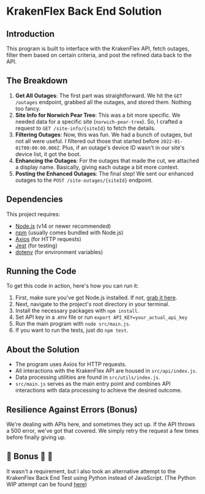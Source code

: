 # KrakenFlex Back End Solution

## Introduction

This program is built to interface with the KrakenFlex API, fetch outages, filter them based on certain criteria, and post the refined data back to the API.

## The Breakdown

1. **Get All Outages**: The first part was straightforward. We hit the `GET /outages` endpoint, grabbed all the outages, and stored them. Nothing too fancy.
2. **Site Info for Norwich Pear Tree**: This was a bit more specific. We needed data for a specific site (`norwich-pear-tree`). So, I crafted a request to `GET /site-info/{siteId}` to fetch the details.
3. **Filtering Outages**: Now, this was fun. We had a bunch of outages, but not all were useful. I filtered out those that started before `2022-01-01T00:00:00.000Z`. Plus, if an outage's device ID wasn't in our site's device list, it got the boot.
4. **Enhancing the Outages**: For the outages that made the cut, we attached a display name. Basically, giving each outage a bit more context.
5. **Posting the Enhanced Outages**: The final step! We sent our enhanced outages to the `POST /site-outages/{siteId}` endpoint.

## Dependencies

This project requires:

- [Node.js](https://nodejs.org/) (v14 or newer recommended)
- [npm](https://www.npmjs.com/) (usually comes bundled with Node.js)
- [Axios](https://www.npmjs.com/package/axios) (for HTTP requests)
- [Jest](https://www.npmjs.com/package/jest) (for testing)
- [dotenv](https://www.npmjs.com/package/dotenv) (for environment variables)

## Running the Code

To get this code in action, here's how you can run it:

1. First, make sure you've got Node.js installed. If not, [grab it here](https://nodejs.org/).
2. Next, navigate to the project's root directory in your terminal.
3. Install the necessary packages with `npm install`.
4. Set API key in a .env file or run `export API_KEY=your_actual_api_key`
5. Run the main program with `node src/main.js`.
6. If you want to run the tests, just do `npm test`.

## About the Solution

- The program uses Axios for HTTP requests.
- All interactions with the KrakenFlex API are housed in `src/api/index.js`.
- Data processing utilities are found in `src/utils/index.js`.
- `src/main.js` serves as the main entry point and combines API interactions with data processing to achieve the desired outcome.

## Resilience Against Errors (Bonus)

We're dealing with APIs here, and sometimes they act up. If the API throws a 500 error, we've got that covered. We simply retry the request a few times before finally giving up.

## 🐙 Bonus 🐍 💪

It wasn't a requirement, but I also took an alternative attempt to the KrakenFlex Back End Test using Python instead of JavaScript. (The Python WIP attempt can be found [here](https://github.com/haybarcheezy/PyKraken))

